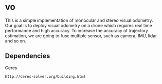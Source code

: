# vo
This is a simple implementation of monocular and stereo visual odometry. Our goal is to deploy visual odometry on a drone which requires real time performance and high accuracy. To increase the accuracy of trajectory estimation, we are going to fuse multiple sensor, such as camera, IMU, lidar and so on.

## Dependencies
Ceres
```
http://ceres-solver.org/building.html
```
